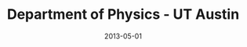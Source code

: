 ---
title: Department of Physics - UT Austin
layout: default
modal-id: 5
date: 2013-05-01
img: cns-physics.png
alt: image-alt
href: https://ph.utexas.edu/
project-date: 2013
client: Department of Physics - UT Austin
category: Web Development
description: <p>Smaller scale Joomla theme that runs on cns.utexas.edu core.</p>  
  
  PHP </br>
  CSS3 / Less </br>
  JS / jQuery </br>

---